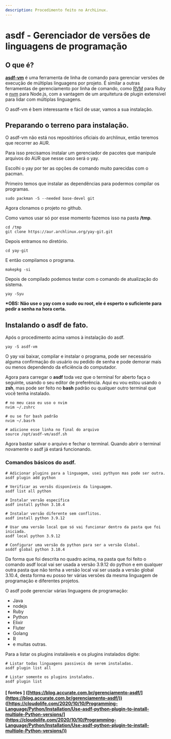 ```yaml
---
description: Procedimento feito no ArchLinux.
---
```


# asdf - Gerenciador de versões de linguagens de programação

## O que é?

[**asdf-vm**](https://asdf-vm.com) é uma ferramenta de linha de comando para gerenciar versões de execução de múltiplas linguagens por projeto. É similar a outras ferramentas de gerenciamento por linha de comando, como [RVM](https://rvm.io) para Ruby e [nvm](https://github.com/nvm-sh/nvm) para Node.js, com a vantagem de um arquitetura de plugin extensível para lidar com múltiplas linguagens.

O asdf-vm é bem interessante e fácil de usar, vamos a sua instalação.

## Preparando o terreno para instalação.

O asdf-vm não está nos repositórios oficiais do archlinux, então teremos que recorrer ao AUR.

Para isso precisamos instalar um gerenciador de pacotes que manipule arquivos do AUR que nesse caso será o yay.

Escolhi o yay por ter as opções de comando muito parecidas com o pacman.

Primeiro temos que instalar as dependẽncias para podermos compilar os programas.

```shell
sudo packman -S --needed base-devel git
```

Agora clonamos o projeto no github.

Como vamos usar só por esse momento fazemos isso na pasta **/tmp**.

```shell
cd /tmp
git clone https://aur.archlinux.org/yay-git.git
```

Depois entramos no diretório.

```shell
cd yay-git
```

E então compilamos o programa.

```shell
makepkg -si
```

Depois de compilado podemos testar com o comando de atualização do sistema.

```shell
yay -Syu
```

**\*OBS: Não use o yay com o sudo ou root, ele é esperto o suficiente para pedir a senha na hora certa.**

## **Instalando o asdf de fato.**

Após o procedimento acima vamos à instalação do asdf.

```shell
yay -S asdf-vm
```

O yay vai baixar, compilar e instalar o programa, pode ser necessário alguma confirmação do usuário ou pedido de senha e pode demorar mais ou menos dependendo da eficiência do computador.

Agora para carregar o **asdf** toda vez que o terminal for aberto faça o seguinte, usando o seu editor de preferência. Aqui eu vou estou usando o **zsh**, mas pode ser feito no **bash** padrão ou qualquer outro terminal que você tenha instalado.

```shell
# no meu caso eu uso o nvim
nvim ~/.zshrc

# ou se for bash padrão
nvim ~/.basrh

# adicione esse linha no final do arquivo
source /opt/asdf-vm/asdf.sh
```

Agora bastar salvar o arquivo e fechar o terminal. Quando abrir o terminal novamente o asdf já estará funcionando.

### Comandos básicos do asdf.

```shell
# Adicionar plugins para a linguagem, usei pythyon mas pode ser outra.
asdf plugin add python

# Verificar as versõs disponíveis da linguagem.
asdf list all python

# Instalar versão específica
asdf install python 3.10.4

# Instalar versão diferente sem conflitos.
asdf install python 3.9.12

# Usar uma versão local que só vai funcionar dentro da pasta que foi iniciada.
asdf local python 3.9.12

# Configurar uma versão do python para ser a versão Global.
asddf global python 3.10.4
```

Da forma que foi descrita no quadro acima, na pasta que foi feito o comando asdf local vai ser usada a versão 3.9.12 do python e em qualquer outra pasta que não tenha a versão local vai ser usada a versão global 3.10.4, desta forma eu posso ter várias versões da mesma linguagem de programação e diferentes projetos.

O asdf pode gerenciar várias linguagens de programação:

* Java
* nodejs
* Ruby
* Python
* Elixir
* Fluter
* Golang
* R
* e muitas outras.

Para a listar os plugins instaláveis e os plugins instalados digite:

```shell
# Listar todas linguagens passiveis de serem instaladas.
asdf plugin list all

# Listar somente os plugins instalados.
asdf plugin list
```

#### \[ fontes ] ([https://blog.accurate.com.br/gerenciamento-asdf/](https://blog.accurate.com.br/gerenciamento-asdf/)) ([https://cloudolife.com/2020/10/10/Programming-Language/Python/Installation/Use-asdf-python-plugin-to-install-multiple-Python-versions/](https://cloudolife.com/2020/10/10/Programming-Language/Python/Installation/Use-asdf-python-plugin-to-install-multiple-Python-versions/))
